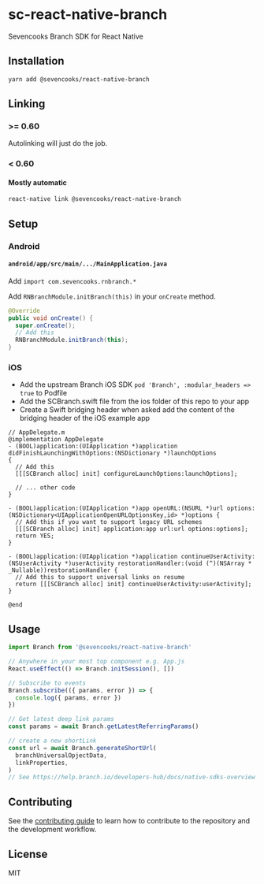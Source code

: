 # sc-react-native-branch

Sevencooks Branch SDK for React Native

## Installation

```sh
yarn add @sevencooks/react-native-branch
```

## Linking

### >= 0.60

Autolinking will just do the job.

### < 0.60

#### Mostly automatic

```sh
react-native link @sevencooks/react-native-branch
```

## Setup

### Android

#### `android/app/src/main/.../MainApplication.java`

Add `import com.sevencooks.rnbranch.*`

Add `RNBranchModule.initBranch(this)` in your `onCreate` method.

```java
@Override
public void onCreate() {
  super.onCreate();
  // Add this
  RNBranchModule.initBranch(this);
}
```

### iOS

- Add the upstream Branch iOS SDK `pod 'Branch', :modular_headers => true` to Podfile
- Add the SCBranch.swift file from the ios folder of this repo to your app
- Create a Swift bridging header when asked add the content of the bridging header of the iOS example app

```objc
// AppDelegate.m
@implementation AppDelegate
- (BOOL)application:(UIApplication *)application didFinishLaunchingWithOptions:(NSDictionary *)launchOptions
{
  // Add this
  [[[SCBranch alloc] init] configureLaunchOptions:launchOptions];

  // ... other code
}

- (BOOL)application:(UIApplication *)app openURL:(NSURL *)url options:(NSDictionary<UIApplicationOpenURLOptionsKey,id> *)options {
  // Add this if you want to support legacy URL schemes
  [[[SCBranch alloc] init] application:app url:url options:options];
  return YES;
}

- (BOOL)application:(UIApplication *)application continueUserActivity:(NSUserActivity *)userActivity restorationHandler:(void (^)(NSArray * _Nullable))restorationHandler {
  // Add this to support universal links on resume
  return [[[SCBranch alloc] init] continueUserActivity:userActivity];
}

@end
```

## Usage

```typescript
import Branch from '@sevencooks/react-native-branch'

// Anywhere in your most top component e.g. App.js
React.useEffect(() => Branch.initSession(), [])

// Subscribe to events
Branch.subscribe(({ params, error }) => {
  console.log({ params, error })
})

// Get latest deep link params
const params = await Branch.getLatestReferringParams()

// create a new shortLink
const url = await Branch.generateShortUrl(
  branchUniversalOpjectData,
  linkProperties,
)
// See https://help.branch.io/developers-hub/docs/native-sdks-overview for further instructions.
```

## Contributing

See the [contributing guide](CONTRIBUTING.md) to learn how to contribute to the repository and the development workflow.

## License

MIT
